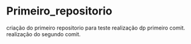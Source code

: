 # Primeiro_repositorio
 criação do primeiro repositorio para teste
realização dp primeiro comit.
realização do segundo comit.




